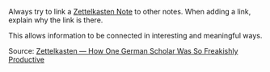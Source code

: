 Always try to link a [Zettelkasten Note](../notes/zettelkasten-note.md) to other notes. When adding a link, explain why the link is there.

This allows information to be connected in interesting and meaningful ways.

Source: [Zettelkasten — How One German Scholar Was So Freakishly Productive](https://writingcooperative.com/zettelkasten-how-one-german-scholar-was-so-freakishly-productive-997e4e0ca125)
